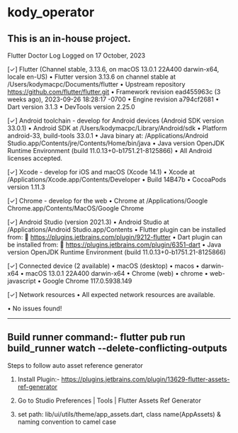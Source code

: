 # kody_operator

This is an in-house project.
----------------------------------------------------------------------------------------------
Flutter Doctor Log
Logged on 17 October, 2023

[✓] Flutter (Channel stable, 3.13.6, on macOS 13.0.1 22A400 darwin-x64, locale en-US)
• Flutter version 3.13.6 on channel stable at /Users/kodymacpc/Documents/flutter
• Upstream repository https://github.com/flutter/flutter.git
• Framework revision ead455963c (3 weeks ago), 2023-09-26 18:28:17 -0700
• Engine revision a794cf2681
• Dart version 3.1.3
• DevTools version 2.25.0

[✓] Android toolchain - develop for Android devices (Android SDK version 33.0.1)
• Android SDK at /Users/kodymacpc/Library/Android/sdk
• Platform android-33, build-tools 33.0.1
• Java binary at: /Applications/Android Studio.app/Contents/jre/Contents/Home/bin/java
• Java version OpenJDK Runtime Environment (build 11.0.13+0-b1751.21-8125866)
• All Android licenses accepted.

[✓] Xcode - develop for iOS and macOS (Xcode 14.1)
• Xcode at /Applications/Xcode.app/Contents/Developer
• Build 14B47b
• CocoaPods version 1.11.3

[✓] Chrome - develop for the web
• Chrome at /Applications/Google Chrome.app/Contents/MacOS/Google Chrome

[✓] Android Studio (version 2021.3)
• Android Studio at /Applications/Android Studio.app/Contents
• Flutter plugin can be installed from:
🔨 https://plugins.jetbrains.com/plugin/9212-flutter
• Dart plugin can be installed from:
🔨 https://plugins.jetbrains.com/plugin/6351-dart
• Java version OpenJDK Runtime Environment (build 11.0.13+0-b1751.21-8125866)

[✓] Connected device (2 available)
• macOS (desktop) • macos  • darwin-x64     • macOS 13.0.1 22A400 darwin-x64
• Chrome (web)    • chrome • web-javascript • Google Chrome 117.0.5938.149

[✓] Network resources
• All expected network resources are available.

• No issues found!


----------------------------------------------------------------------------------------------
Build runner command:- flutter pub run build_runner watch --delete-conflicting-outputs
----------------------------------------------------------------------------------------------
Steps to follow auto asset reference generator

1. Install Plugin:- https://plugins.jetbrains.com/plugin/13629-flutter-assets-ref-generator

2. Go to Studio Preferences | Tools | Flutter Assets Ref Generator

3. set path: lib/ui/utils/theme/app_assets.dart, class name(AppAssets) & naming convention to camel case


